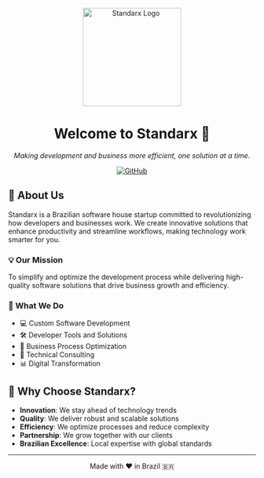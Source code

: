 <p align="center">
  <img src="https://avatars.githubusercontent.com/u/192722674?s=400&u=18e730d1ae3ed244f5f2b16c1b703d08bde6bd03&v=4" width="200" height="200" alt="Standarx Logo"/>
</p>

<h1 align="center">Welcome to Standarx 👋</h1>

<p align="center">
  <em>Making development and business more efficient, one solution at a time.</em>
</p>

<p align="center">
  <a href="https://github.com/Standarx">
    <img src="https://img.shields.io/badge/GitHub-Standarx-black?style=flat-square&logo=github" alt="GitHub"/>
  </a>
</p>

## 🚀 About Us

Standarx is a Brazilian software house startup committed to revolutionizing how developers and businesses work. We create innovative solutions that enhance productivity and streamline workflows, making technology work smarter for you.

### 💡 Our Mission

To simplify and optimize the development process while delivering high-quality software solutions that drive business growth and efficiency.

### 🎯 What We Do

- 💻 Custom Software Development
- 🛠️ Developer Tools and Solutions
- 🤝 Business Process Optimization
- 🔧 Technical Consulting
- 📊 Digital Transformation

## 🌟 Why Choose Standarx?

- **Innovation**: We stay ahead of technology trends
- **Quality**: We deliver robust and scalable solutions
- **Efficiency**: We optimize processes and reduce complexity
- **Partnership**: We grow together with our clients
- **Brazilian Excellence**: Local expertise with global standards

---

<p align="center">
  Made with ❤️ in Brazil 🇧🇷
</p>
